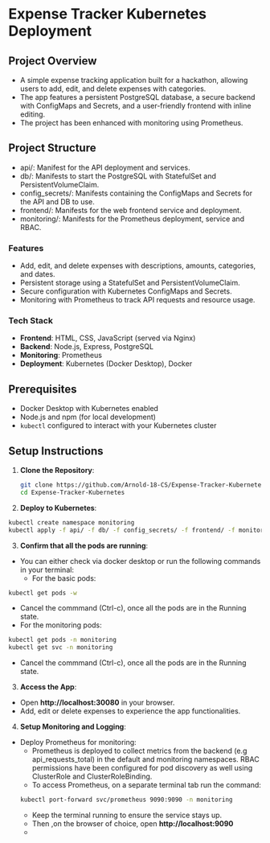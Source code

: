 # Expense Tracker Kubernetes Deployment

## Project Overview
- A simple expense tracking application built for a hackathon, allowing users to add, edit, and delete expenses with categories.
- The app features a persistent PostgreSQL database, a secure backend with ConfigMaps and Secrets, and a user-friendly frontend with inline editing.
- The project has been enhanced with monitoring using Prometheus.

## Project Structure
- api/: Manifest for the API deployment and services.
- db/: Manifests to start the PostgreSQL with StatefulSet and PersistentVolumeClaim.
- config_secrets/: Manifests containing the ConfigMaps and Secrets for the API and DB to use.
- frontend/: Manifests for the web frontend service and deployment.
- monitoring/: Manifests for the Prometheus deployment, service and RBAC.

### Features
- Add, edit, and delete expenses with descriptions, amounts, categories, and dates.
- Persistent storage using a StatefulSet and PersistentVolumeClaim.
- Secure configuration with Kubernetes ConfigMaps and Secrets.
- Monitoring with Prometheus to track API requests and resource usage.

### Tech Stack
- **Frontend**: HTML, CSS, JavaScript (served via Nginx)
- **Backend**: Node.js, Express, PostgreSQL
- **Monitoring**: Prometheus
- **Deployment**: Kubernetes (Docker Desktop), Docker

## Prerequisites
- Docker Desktop with Kubernetes enabled
- Node.js and npm (for local development)
- `kubectl` configured to interact with your Kubernetes cluster

## Setup Instructions
1. **Clone the Repository**:
   ```bash
   git clone https://github.com/Arnold-18-CS/Expense-Tracker-Kubernetes.git
   cd Expense-Tracker-Kubernetes
   ```

2. **Deploy to Kubernetes**:
```bash
kubectl create namespace monitoring
kubectl apply -f api/ -f db/ -f config_secrets/ -f frontend/ -f monitoring/
```

3. **Confirm that all the pods are running**:
- You can either check via docker desktop or run the following commands in your terminal:
   - For the basic pods:  
```bash
kubectl get pods -w
```
   - Cancel the commmand (Ctrl-c), once all the pods are in the Running state.
   - For the monitoring pods:
```bash
kubectl get pods -n monitoring
kubectl get svc -n monitoring
```
   - Cancel the commmand (Ctrl-c), once all the pods are in the Running state.

3. **Access the App**:
- Open **http://localhost:30080** in your browser.
- Add, edit or delete expenses to experience the app functionalities.

4. **Setup Monitoring and Logging**:
- Deploy Prometheus for monitoring:
  - Prometheus is deployed to collect metrics from the backend (e.g api_requests_total) in the default and monitoring namespaces. RBAC permissions have been configured for pod discovery as well using ClusterRole and ClusterRoleBinding.
  - To access Prometheus, on a separate terminal tab run the command:
  ```bash
  kubectl port-forward svc/prometheus 9090:9090 -n monitoring
  ```
  - Keep the terminal running to ensure the service stays up.
  - Then ,on the browser of choice, open **http://localhost:9090**
  - 
